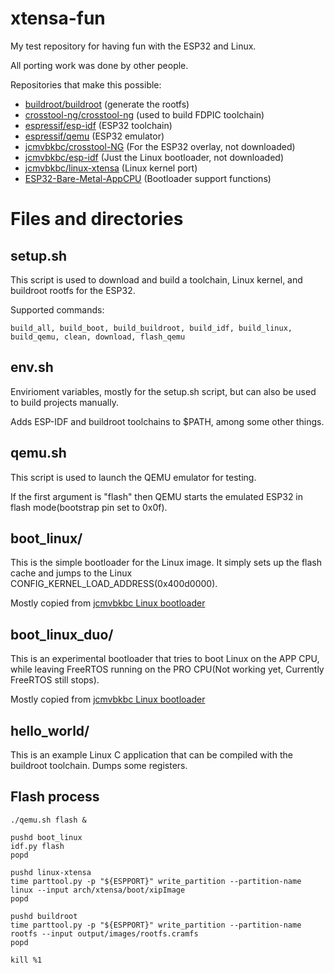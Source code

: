 # xtensa-fun

My test repository for having fun with the ESP32 and Linux.

All porting work was done by other people.

Repositories that make this possible:

 * [buildroot/buildroot](https://github.com/buildroot/buildroot) (generate the rootfs)
 * [crosstool-ng/crosstool-ng](https://github.com/crosstool-ng/crosstool-ng) (used to build FDPIC toolchain)
 * [espressif/esp-idf](https://github.com/espressif/esp-idf) (ESP32 toolchain)
 * [espressif/qemu](https://github.com/espressif/qemu) (ESP32 emulator)
 * [jcmvbkbc/crosstool-NG](https://github.com/jcmvbkbc/crosstool-NG) (For the ESP32 overlay, not downloaded)
 * [jcmvbkbc/esp-idf](https://github.com/jcmvbkbc/esp-idf) (Just the Linux bootloader, not downloaded)
 * [jcmvbkbc/linux-xtensa](https://github.com/jcmvbkbc/linux-xtensa) (Linux kernel port)
 * [ESP32-Bare-Metal-AppCPU](https://github.com/Winkelkatze/ESP32-Bare-Metal-AppCPU) (Bootloader support functions)



# Files and directories



## setup.sh

This script is used to download and build a toolchain, Linux kernel,
and buildroot rootfs for the ESP32.

Supported commands:

```
build_all, build_boot, build_buildroot, build_idf, build_linux, build_qemu, clean, download, flash_qemu
```



## env.sh

Envirioment variables, mostly for the setup.sh script, but can also be
used to build projects manually.

Adds ESP-IDF and buildroot toolchains to $PATH, among some other things.



## qemu.sh

This script is used to launch the QEMU emulator for testing.

If the first argument is "flash" then QEMU starts the emulated ESP32
in flash mode(bootstrap pin set to 0x0f).



## boot_linux/

This is the simple bootloader for the Linux image.
It simply sets up the flash cache and jumps to the Linux CONFIG_KERNEL_LOAD_ADDRESS(0x400d0000).

Mostly copied from [jcmvbkbc Linux bootloader](https://github.com/jcmvbkbc/esp-idf/blob/linux/examples/get-started/linux_boot/main/linux_boot_main.c)



## boot_linux_duo/

This is an experimental bootloader that tries to boot Linux on the
APP CPU, while leaving FreeRTOS running on the PRO CPU(Not working yet,
Currently FreeRTOS still stops).

Mostly copied from [jcmvbkbc Linux bootloader](https://github.com/jcmvbkbc/esp-idf/blob/linux/examples/get-started/linux_boot/main/linux_boot_main.c)



## hello_world/

This is an example Linux C application that can be compiled with the
buildroot toolchain. Dumps some registers.



## Flash process

```
./qemu.sh flash &

pushd boot_linux
idf.py flash
popd

pushd linux-xtensa
time parttool.py -p "${ESPPORT}" write_partition --partition-name linux --input arch/xtensa/boot/xipImage
popd

pushd buildroot
time parttool.py -p "${ESPPORT}" write_partition --partition-name rootfs --input output/images/rootfs.cramfs
popd

kill %1
```
